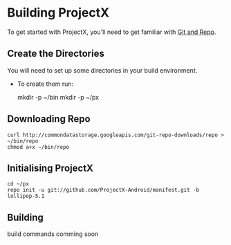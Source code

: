 # Building ProjectX


To get started with ProjectX, you'll need to get
familiar with [Git and Repo](http://source.android.com/source/version-control.html).

## Create the Directories

You will need to set up some directories in your build environment.

* To create them run:

    mkdir -p ~/bin
    mkdir -p ~/px

## Downloading Repo

    curl http://commondatastorage.googleapis.com/git-repo-downloads/repo > ~/bin/repo
    chmod a+x ~/bin/repo

## Initialising ProjectX

    cd ~/px
    repo init -u git://github.com/ProjectX-Android/manifest.git -b lollipop-5.1

## Building

build commands comming soon

